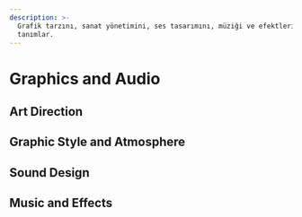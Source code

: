 ```yaml
---
description: >-
  Grafik tarzını, sanat yönetimini, ses tasarımını, müziği ve efektleri
  tanımlar.
---
```


# Graphics and Audio

## Art Direction

## Graphic Style and Atmosphere

## Sound Design

## Music and Effects
